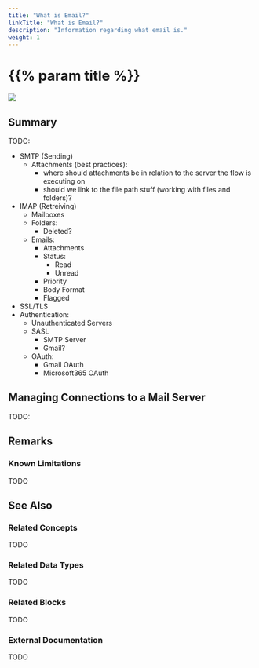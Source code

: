 ```yaml
---
title: "What is Email?"
linkTitle: "What is Email?"
description: "Information regarding what email is."
weight: 1
---
```


# {{% param title %}}

<img src="/images/work-in-progress.jpg">

## Summary

TODO:

- SMTP (Sending)
  - Attachments (best practices):
    - where should attachments be in relation to the server the flow is executing on
    - should we link to the file path stuff (working with files and folders)?
- IMAP (Retreiving)
  - Mailboxes
  - Folders:
    - Deleted?
  - Emails:
    - Attachments
    - Status:
      - Read
      - Unread
    - Priority
    - Body Format
    - Flagged
- SSL/TLS
- Authentication:
  - Unauthenticated Servers
  - SASL
    - SMTP Server
    - Gmail?
  - OAuth:
    - Gmail OAuth
    - Microsoft365 OAuth

## Managing Connections to a Mail Server

TODO:

## Remarks

### Known Limitations

TODO

## See Also

### Related Concepts

TODO

### Related Data Types

TODO

### Related Blocks

TODO

### External Documentation

TODO
